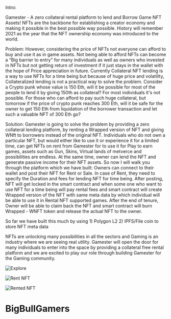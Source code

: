 

Intro:

Gamester - A zero collateral rental platform to lend and Borrow Game NFT Assets!
NFTs are the backbone for establishing a creator economy and making it possible in the best possible way possible. History will remember 2021 as the year that the NFT ownership economy was introduced to the world.

Problem:
However, considering the price of NFTs not everyone can afford to buy and use it as in game assets. Not being able to afford NFTs can become a “Big barrier to entry” for many individuals as well as owners who invested in NFTs but not getting return of investment if it just stays in the wallet with the hope of Price appreciation in future.
Currently Collateral NFT lending is a way to use NFTs for a time being but because of huge price and volatility, Collateralized lending is not a practical way to solve the problem. 
Consider a Crypto punk whose value is 150 Eth, will it be possible for most of the people to lend it by giving 150th as collateral? For most individuals it's not possible. 
 For those who can afford to pay such huge collateral, but tomorrow if the price of crypto punk reaches 300 Eth, will it be safe for the owner to get 150 Eth from liquidation of the borrower transaction and let such a valuable NFT of 300 Eth go? 

Solution:
Gamester is going to solve the problem by providing a zero collateral lending platform, by renting a Wrapped version of NFT and giving WNft to borrowers instead of the original NFT. 
Individuals who do not own a particular NFT, but would either like to use it or experience it for a limited time, can get NFTs on rent from Gamester for to use it for Play to earn games, assets such as Gun, Skins, Virtual lands of metverce and possibilities are endless. At the same time, owner can lend the NFT and generate passive income for their NFT assets. 
So now I will walk you through the platform which we have built:
Owners can connect to their wallet and post their NFT for Rent or Sale. In case of Rent, they need to specify the Duration and fees for lending NFT for time being. 
After posting, NFT will get locked in the smart contract and when some one who want to use NFT for a time being will pay rental fees and smart contract will create Wrapped version of the NFT with same meta data by which individual will be able to use it in Rental NFT supported games. 
After the end of tenure, Owner will be able to claim back the NFT and smart contract will burn Wrapped - WNFT token and release the actual NFT to the owner. 


So far we have built this much by using 1) Polygon L2 2) IPFS/File coin to store NFT meta data 

NFTs are unlocking many possibilities in all the sectors and Gaming is an industry where we are seeing real utility. Gamester will open the door for many individuals to enter into the space by providing a collateral free rental platform and we are excited to play our role through building Gamester for the Gaming community. 


![Explore](assets/explore.png)



![Rent NFT](assets/rent.png)



![Rented NFT](assets/rented.png)










# BigBullGamers
